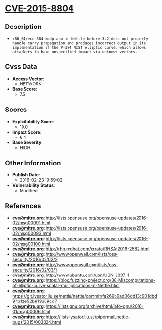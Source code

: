 
# [CVE-2015-8804](http://lists.opensuse.org/opensuse-updates/2016-02/msg00091.html)

## Description

- `x86_64/ecc-384-modp.asm in Nettle before 3.2 does not properly handle carry propagation and produces incorrect output in its implementation of the P-384 NIST elliptic curve, which allows attackers to have unspecified impact via unknown vectors.`

## Cvss Data

- **Access Vector**:
  - NETWORK
- **Base Score**:
  - 7.5

## Scores

- **Exploitability Score**:
  - 10.0
- **Impact Score**:
  - 6.4
- **Base Severity**:
  - HIGH

## Other Information

- **Publish Date**:
  - 2016-02-23 19:59:02
- **Vulnerability Status**:
  - Modified

## References

- **cve@mitre.org**: http://lists.opensuse.org/opensuse-updates/2016-02/msg00091.html
- **cve@mitre.org**: http://lists.opensuse.org/opensuse-updates/2016-02/msg00093.html
- **cve@mitre.org**: http://lists.opensuse.org/opensuse-updates/2016-02/msg00100.html
- **cve@mitre.org**: http://rhn.redhat.com/errata/RHSA-2016-2582.html
- **cve@mitre.org**: http://www.openwall.com/lists/oss-security/2016/02/02/2
- **cve@mitre.org**: http://www.openwall.com/lists/oss-security/2016/02/03/1
- **cve@mitre.org**: http://www.ubuntu.com/usn/USN-2897-1
- **cve@mitre.org**: https://blog.fuzzing-project.org/38-Miscomputations-of-elliptic-curve-scalar-multiplications-in-Nettle.html
- **cve@mitre.org**: https://git.lysator.liu.se/nettle/nettle/commit/fa269b6ad06dd13c901dbd84a12e52b918a09cd7
- **cve@mitre.org**: https://lists.gnu.org/archive/html/info-gnu/2016-01/msg00006.html
- **cve@mitre.org**: https://lists.lysator.liu.se/pipermail/nettle-bugs/2015/003024.html
